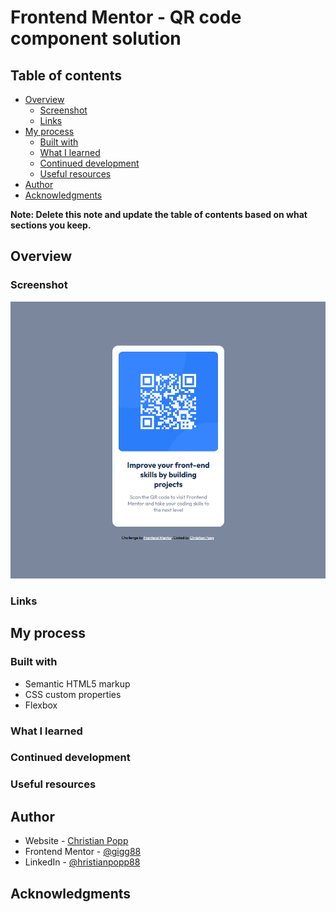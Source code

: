 # Frontend Mentor - QR code component solution

## Table of contents

- [Overview](#overview)
  - [Screenshot](#screenshot)
  - [Links](#links)
- [My process](#my-process)
  - [Built with](#built-with)
  - [What I learned](#what-i-learned)
  - [Continued development](#continued-development)
  - [Useful resources](#useful-resources)
- [Author](#author)
- [Acknowledgments](#acknowledgments)

**Note: Delete this note and update the table of contents based on what sections you keep.**

## Overview

### Screenshot

![](./images/QR-Code%20Challenge.png)

### Links

## My process

### Built with

- Semantic HTML5 markup
- CSS custom properties
- Flexbox

### What I learned

### Continued development

### Useful resources

## Author

- Website - [Christian Popp](https://www.your-site.com)
- Frontend Mentor - [@gigg88](https://www.frontendmentor.io/profile/gigg88)
- LinkedIn - [@hristianpopp88](www.linkedin.com/in/christianpopp88)

## Acknowledgments

